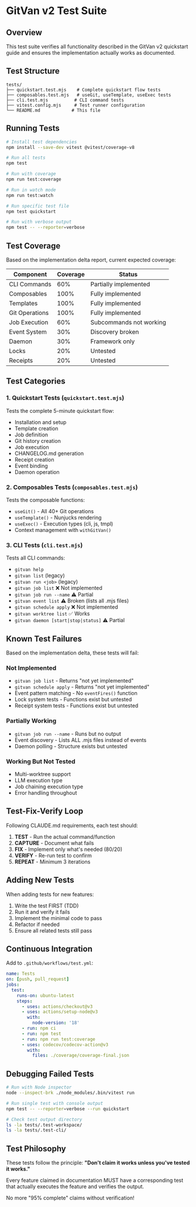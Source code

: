 # GitVan v2 Test Suite

## Overview

This test suite verifies all functionality described in the GitVan v2 quickstart guide and ensures the implementation actually works as documented.

## Test Structure

```
tests/
├── quickstart.test.mjs    # Complete quickstart flow tests
├── composables.test.mjs   # useGit, useTemplate, useExec tests
├── cli.test.mjs          # CLI command tests
├── vitest.config.mjs     # Test runner configuration
└── README.md            # This file
```

## Running Tests

```bash
# Install test dependencies
npm install --save-dev vitest @vitest/coverage-v8

# Run all tests
npm test

# Run with coverage
npm run test:coverage

# Run in watch mode
npm run test:watch

# Run specific test file
npm test quickstart

# Run with verbose output
npm test -- --reporter=verbose
```

## Test Coverage

Based on the implementation delta report, current expected coverage:

| Component | Coverage | Status |
|-----------|----------|---------|
| CLI Commands | 60% | Partially implemented |
| Composables | 100% | Fully implemented |
| Templates | 100% | Fully implemented |
| Git Operations | 100% | Fully implemented |
| Job Execution | 60% | Subcommands not working |
| Event System | 30% | Discovery broken |
| Daemon | 30% | Framework only |
| Locks | 20% | Untested |
| Receipts | 20% | Untested |

## Test Categories

### 1. Quickstart Tests (`quickstart.test.mjs`)
Tests the complete 5-minute quickstart flow:
- Installation and setup
- Template creation
- Job definition
- Git history creation
- Job execution
- CHANGELOG.md generation
- Receipt creation
- Event binding
- Daemon operation

### 2. Composables Tests (`composables.test.mjs`)
Tests the composable functions:
- `useGit()` - All 40+ Git operations
- `useTemplate()` - Nunjucks rendering
- `useExec()` - Execution types (cli, js, tmpl)
- Context management with `withGitVan()`

### 3. CLI Tests (`cli.test.mjs`)
Tests all CLI commands:
- `gitvan help`
- `gitvan list` (legacy)
- `gitvan run <job>` (legacy)
- `gitvan job list` ❌ Not implemented
- `gitvan job run --name` ⚠️ Partial
- `gitvan event list` ⚠️ Broken (lists all .mjs files)
- `gitvan schedule apply` ❌ Not implemented
- `gitvan worktree list` ✅ Works
- `gitvan daemon [start|stop|status]` ⚠️ Partial

## Known Test Failures

Based on the implementation delta, these tests will fail:

### Not Implemented
- `gitvan job list` - Returns "not yet implemented"
- `gitvan schedule apply` - Returns "not yet implemented"
- Event pattern matching - No `eventFires()` function
- Lock system tests - Functions exist but untested
- Receipt system tests - Functions exist but untested

### Partially Working
- `gitvan job run --name` - Runs but no output
- Event discovery - Lists ALL .mjs files instead of events
- Daemon polling - Structure exists but untested

### Working But Not Tested
- Multi-worktree support
- LLM execution type
- Job chaining execution type
- Error handling throughout

## Test-Fix-Verify Loop

Following CLAUDE.md requirements, each test should:

1. **TEST** - Run the actual command/function
2. **CAPTURE** - Document what fails
3. **FIX** - Implement only what's needed (80/20)
4. **VERIFY** - Re-run test to confirm
5. **REPEAT** - Minimum 3 iterations

## Adding New Tests

When adding tests for new features:

1. Write the test FIRST (TDD)
2. Run it and verify it fails
3. Implement the minimal code to pass
4. Refactor if needed
5. Ensure all related tests still pass

## Continuous Integration

Add to `.github/workflows/test.yml`:

```yaml
name: Tests
on: [push, pull_request]
jobs:
  test:
    runs-on: ubuntu-latest
    steps:
      - uses: actions/checkout@v3
      - uses: actions/setup-node@v3
        with:
          node-version: '18'
      - run: npm ci
      - run: npm test
      - run: npm run test:coverage
      - uses: codecov/codecov-action@v3
        with:
          files: ./coverage/coverage-final.json
```

## Debugging Failed Tests

```bash
# Run with Node inspector
node --inspect-brk ./node_modules/.bin/vitest run

# Run single test with console output
npm test -- --reporter=verbose --run quickstart

# Check test output directory
ls -la tests/.test-workspace/
ls -la tests/.test-cli/
```

## Test Philosophy

These tests follow the principle: **"Don't claim it works unless you've tested it works."**

Every feature claimed in documentation MUST have a corresponding test that actually executes the feature and verifies the output.

No more "95% complete" claims without verification!